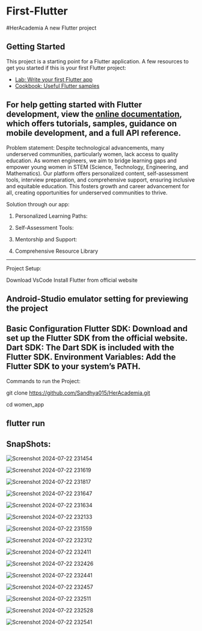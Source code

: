 # First-Flutter
#HerAcademia
A new Flutter project

## Getting Started
This project is a starting point for a Flutter application.
A few resources to get you started if this is your first Flutter project:

- [Lab: Write your first Flutter app](https://docs.flutter.dev/get-started/codelab)
- [Cookbook: Useful Flutter samples](https://docs.flutter.dev/cookbook)

For help getting started with Flutter development, view the
[online documentation](https://docs.flutter.dev/), which offers tutorials,
samples, guidance on mobile development, and a full API reference.
----------------------------------------------------------------------------------------

Problem statement:
Despite technological advancements, many underserved communities, particularly women, lack access to quality education. As women engineers, we aim to bridge learning gaps and empower young women in STEM (Science, Technology, Engineering, and Mathematics). Our platform offers personalized content, self-assessment tools, interview preparation, and comprehensive support, ensuring inclusive and equitable education. This fosters growth and career advancement for all, creating opportunities for underserved communities to thrive.

Solution through our app:

1. Personalized Learning Paths:

2. Self-Assessment Tools:

3. Mentorship and Support:

4. Comprehensive Resource Library
------------------------------------------------------------------------------
Project Setup:

Download VsCode 
Install Flutter from official website

Android-Studio emulator setting for previewing the project
-------------------------------------------------------
Basic Configuration
Flutter SDK: Download and set up the Flutter SDK from the official website.
Dart SDK: The Dart SDK is included with the Flutter SDK.
Environment Variables: Add the Flutter SDK to your system’s PATH.
-----------------------------------------------------------------------------
Commands to run the Project:

git clone https://github.com/Sandhya015/HerAcademia.git

cd women_app

flutter run
-------------------------------------------------------------
SnapShots:
----------------------------------------

![Screenshot 2024-07-22 231454](https://github.com/user-attachments/assets/ebabe99a-cd23-41ab-8ad2-ae9a051973da)

![Screenshot 2024-07-22 231619](https://github.com/user-attachments/assets/4ebcf388-129e-4019-bf6e-13a05117f996)

![Screenshot 2024-07-22 231817](https://github.com/user-attachments/assets/5d812d2e-5c7a-4fa5-a24e-8f18517454a5)

![Screenshot 2024-07-22 231647](https://github.com/user-attachments/assets/7540ff67-6a34-4f1f-980f-75edc10b329b)

![Screenshot 2024-07-22 231634](https://github.com/user-attachments/assets/53498bc3-0dfb-43f3-8685-4236111090f8)

![Screenshot 2024-07-22 232133](https://github.com/user-attachments/assets/997f228c-c224-4140-b075-b570b9c57ec1)

![Screenshot 2024-07-22 231559](https://github.com/user-attachments/assets/f02a0a1f-a589-4d77-bfdb-719d532ccf9f)

![Screenshot 2024-07-22 232312](https://github.com/user-attachments/assets/146c371f-36e9-42d6-beea-1377dd6fc3dd)

![Screenshot 2024-07-22 232411](https://github.com/user-attachments/assets/ccbd499b-5a90-49e3-9fbe-ad9b72c305fa)

![Screenshot 2024-07-22 232426](https://github.com/user-attachments/assets/61fe2e70-3dc8-468c-b621-af8034ae6b9b)

![Screenshot 2024-07-22 232441](https://github.com/user-attachments/assets/c7eb7f0e-1008-40d6-ac93-a4377d4bbb7a)

![Screenshot 2024-07-22 232457](https://github.com/user-attachments/assets/463959f4-e44a-4ced-a892-c337241971da)

![Screenshot 2024-07-22 232511](https://github.com/user-attachments/assets/367cde36-8f1e-40b5-812f-eda7227f7e0f)

![Screenshot 2024-07-22 232528](https://github.com/user-attachments/assets/ec4aa0e4-4e7f-48ca-8377-826fe0a9d4ad)

![Screenshot 2024-07-22 232541](https://github.com/user-attachments/assets/73c80773-9004-4248-9a2d-00a1aef21fde)










